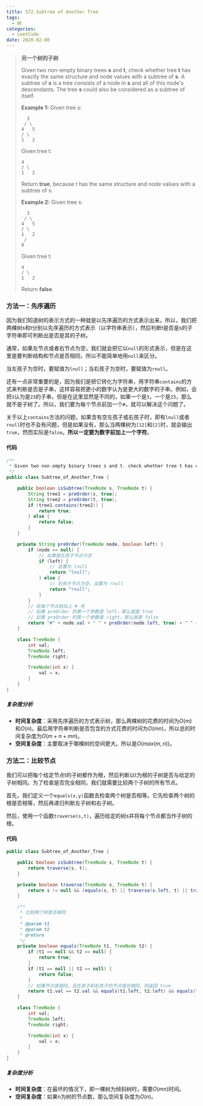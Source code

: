 ```yaml
---
title: 572.Subtree of Another Tree
tags:
  - 树
categories: 
  - LeetCode
date: 2020-02-08
---
```


> **另一个树的子树**
>
> Given two non-empty binary trees **s** and **t**, check whether tree **t** has exactly the same structure and node values with a subtree of **s**. A subtree of **s** is a tree consists of a node in **s** and all of this node's descendants. The tree **s** could also be considered as a subtree of itself.
>
> **Example 1:**
> Given tree s:
>
> ```
>   3
>  / \
> 4   5
> / \
> 1   2
> ```
>
> Given tree t:
>
> ```
> 4 
> / \
> 1   2
> ```
>
> Return **true**, because t has the same structure and node values with a subtree of s.
>
> **Example 2:**
> Given tree s:
>
> ```
>   3
>  / \
> 4   5
> / \
> 1   2
>  /
> 0
> ```
>
> Given tree t:
>
> ```
> 4
> / \
> 1   2
> ```
>
> Return **false**.

<!-- more -->

### 方法一：先序遍历

因为我们知道树的表示方式的一种就是以先序遍历的方式表示出来。所以，我们把两棵树s和t分别以先序遍历的方式表示（以字符串表示），然后判断t是否是s的子字符串即可判断出是否是其的子树。

通常，如果左节点或者右节点为空，我们就会把它以`null`的形式表示，但是在这里是要判断结构和节点是否相同，所以不能简单地用`null`来区分。

当左孩子为空时，要赋值为`lnull`；当右孩子为空时，要赋值为`rnull`。

还有一点非常重要的是，因为我们是把它转化为字符串，用字符串`contains`的方式来判断是否是子串，这样容易把更小的数字认为是更大的数字的子串。例如，会把`3`认为是`23`的子串，但是在这里显然是不同的，如果一个是`3`，一个是`23`，那么就不是子树了。所以，我们要为每个节点前加一个`#`，就可以解决这个问题了。

关于以上`contains`方法的问题，如果含有空左孩子或右孩子时，即有`lnull`或者`rnull`时也不会有问题，但是如果没有，那么当两棵树为`[12]`和`[2]`时，就会输出`true`，然而实际是`false`。**所以一定要为数字前加上一个字符**。

#### 代码

```java
/**
 * Given two non-empty binary trees s and t, check whether tree t has exactly the same structure and node values with a subtree of s. A subtree of s is a tree consists of a node in s and all of this node's descendants. The tree s could also be considered as a subtree of itself.
 */
public class Subtree_of_Another_Tree {

    public boolean isSubtree(TreeNode s, TreeNode t) {
        String tree1 = preOrder(s, true);
        String tree2 = preOrder(t, true);
        if (tree1.contains(tree2)) {
            return true;
        } else {
            return false;
        }
    }

    private String preOrder(TreeNode node, boolean left) {
        if (node == null) {
            // 如果是左孩子节点为空
            if (left) {
                // 设置为 lnull
                return "lnull";
            } else {
                // 右孩子节点为空，设置为 rnull
                return "rnull";
            }
        }
        // 给每个节点前加上 # 号
        // 如果 preOrder 的第一个参数是 left，那么就是 true
        // 如果 preOrder 的第一个参数是 right，那么就是 false
        return "#" + node.val + " " + preOrder(node.left, true) + " " + preOrder(node.right, false);
    }

    class TreeNode {
        int val;
        TreeNode left;
        TreeNode right;

        TreeNode(int x) {
            val = x;
        }
    }
}
```

##### 复杂度分析

* **时间复杂度**：采用先序遍历的方式表示树，那么两棵树的花费的时间为$O(m)$和$O(n)$。最后用字符串判断是否包含的方式花费的时间为$O(mn)$，所以总的时间复杂度为$O(m+n+mn)$。
* **空间复杂度**：主要取决于哪棵树的空间更大。所以是$O(max(m,n))$。

### 方法二：比较节点

我们可以把每个给定节点t的子树都作为根，然后判断以t为根的子树是否与给定的子树相同。为了检查是否完全相同，我们就需要比较两个子树的所有节点。

首先，我们定义一个`equals(x,y)`函数去检查两个树是否相等。它先检查两个树的根是否相等，然后再递归判断左子树和右子树。

然后，使用一个函数`traverse(s,t)`，遍历给定的树s并将每个节点都当作子树的根。

#### 代码

```java
public class Subtree_of_Another_Tree {

    public boolean isSubtree(TreeNode s, TreeNode t) {
        return traverse(s, t);
    }

    private boolean traverse(TreeNode s, TreeNode t) {
        return s != null && (equals(s, t) || traverse(s.left, t) || traverse(s.right, t));
    }

    /**
     * 比较两个树是否相同
     *
     * @param t1
     * @param t2
     * @return
     */
    private boolean equals(TreeNode t1, TreeNode t2) {
        if (t1 == null && t2 == null) {
            return true;
        }
        if (t1 == null || t2 == null) {
            return false;
        }
        // 如果节点值相同，且左孩子和右孩子的节点值也相同，则返回 true
        return t1.val == t2.val && equals(t1.left, t2.left) && equals(t1.right, t2.right);
    }

    class TreeNode {
        int val;
        TreeNode left;
        TreeNode right;

        TreeNode(int x) {
            val = x;
        }
    }
}
```

##### 复杂度分析

* **时间复杂度**：在最坏的情况下，即一棵树为倾斜树时，需要$O(mn)$时间。
* **空间复杂度**：如果n为树的节点数，那么空间复杂度为$O(n)$。









